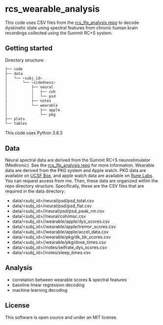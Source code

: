 # rcs_wearable_analysis

This code uses CSV files from the [rcs_lfp_analysis repo](https://github.com/molaruna/rcs_lfp_analysis) 
to decode dyskinetic state using spectral features from chronic human brain recordings collected using the Summit RC+S system.

## Getting started
Directory structure:
```bash
├── code
├── data
│   └── <subj_id>
│       └── <sidedness>
│           ├── neural
│           │   ├── coh
│           │   └── psd
│           ├── notes
│           └── wearable
│               ├── apple
│               └── pkg
├── plots
└── tables
```

This code uses Python 3.8.3

## Data
Neural spectral data are derived from the Summit RC+S neurostimulator (Medtronic). See the [rcs_lfp_analysis repo](https://github.com/molaruna/rcs_lfp_analysis) for more information. Wearable data are derived from the PKG system and Apple watch. PKG data are available on [UCSF Box](https://ucsf.app.box.com/folder/0), and apple watch data are available on [Rune Labs](https://app.runelabs.io/patients). You can request access from me. Then, these data are organized within the repo directory structure. Specifically, these are the CSV files that are required in the data directory:<br/>
* data/<subj_id>/<sidedness>neural/psd/psd_total.csv
* data/<subj_id><sidedness>/neural/psd/psd_flat.csv
* data/<subj_id>/<sidedness>/neural/psd/psd_peak_rm.csv
* data/<subj_id>/<sidedness>/neural/coh/msc.csv
* data/<subj_id>/<sidedness>/wearable/apple/dys_scores.csv
* data/<subj_id>/<sidedness>/wearable/apple/tremor_scores.csv
* data/<subj_id>/<sidedness>/wearable/apple/accel_data.csv
* data/<subj_id>/<sidedness>/wearable/pkg/dk_bk_scores.csv
* data/<subj_id>/<sidedness>/wearable/pkg/dose_times.csv
* data/<subj_id>/<sidedness>/notes/selfrate_dys_scores.csv
* data/<subj_id>/<sidedness>/notes/sleep_times.csv
  
## Analysis
* correlation between wearable scores & spectral features
* baseline linear regression decoding
* machine learning decoding
  
## License
This software is open source and under an MIT license.
  
